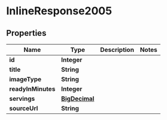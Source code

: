 

# InlineResponse2005

## Properties

Name | Type | Description | Notes
------------ | ------------- | ------------- | -------------
**id** | **Integer** |  | 
**title** | **String** |  | 
**imageType** | **String** |  | 
**readyInMinutes** | **Integer** |  | 
**servings** | [**BigDecimal**](BigDecimal.md) |  | 
**sourceUrl** | **String** |  | 




